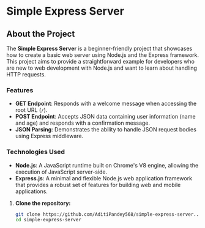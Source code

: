 # Simple Express Server

## About the Project

The **Simple Express Server** is a beginner-friendly project that showcases how to create a basic web server using Node.js and the Express framework. This project aims to provide a straightforward example for developers who are new to web development with Node.js and want to learn about handling HTTP requests.

### Features

- **GET Endpoint**: Responds with a welcome message when accessing the root URL (`/`).
- **POST Endpoint**: Accepts JSON data containing user information (name and age) and responds with a confirmation message.
- **JSON Parsing**: Demonstrates the ability to handle JSON request bodies using Express middleware.

### Technologies Used

- **Node.js**: A JavaScript runtime built on Chrome's V8 engine, allowing the execution of JavaScript server-side.
- **Express.js**: A minimal and flexible Node.js web application framework that provides a robust set of features for building web and mobile applications.

1. **Clone the repository:**

   ```bash
   git clone https://github.com/AditiPandey568/simple-express-server..git
   cd simple-express-server
